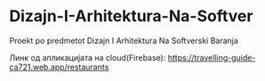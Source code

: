 # Dizajn-I-Arhitektura-Na-Softver
Proekt po predmetot Dizajn I Arhitektura Na Softverski Baranja

Линк од апликацијата на cloud(Firebase):
https://travelling-guide-ca721.web.app/restaurants
